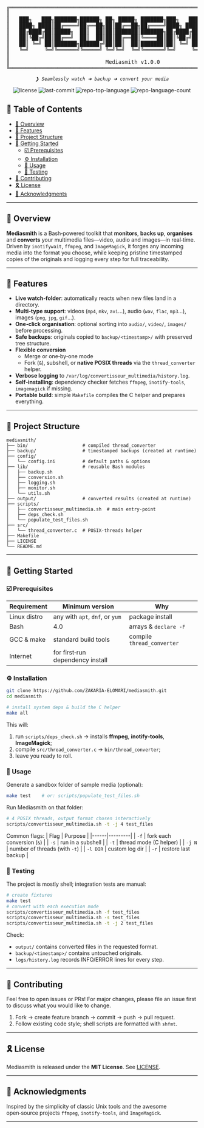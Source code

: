 <div align="center">
<pre>
╔═══════════════════════════════════════════════════════════════════════════════════╗
║                                                                                   ║
║   ███╗   ███╗███████╗██████╗ ██╗ █████╗ ███████╗███╗   ███╗██╗████████╗██╗  ██╗   ║
║   ████╗ ████║██╔════╝██╔══██╗██║██╔══██╗██╔════╝████╗ ████║██║╚══██╔══╝██║  ██║   ║
║   ██╔████╔██║█████╗  ██║  ██║██║███████║███████╗██╔████╔██║██║   ██║   ███████║   ║
║   ██║╚██╔╝██║██╔══╝  ██║  ██║██║██╔══██║╚════██║██║╚██╔╝██║██║   ██║   ██╔══██║   ║
║   ██║ ╚═╝ ██║███████╗██████╔╝██║██║  ██║███████║██║ ╚═╝ ██║██║   ██║   ██║  ██║   ║
║   ╚═╝     ╚═╝╚══════╝╚═════╝ ╚═╝╚═╝  ╚═╝╚══════╝╚═╝     ╚═╝╚═╝   ╚═╝   ╚═╝  ╚═╝   ║
║                                                                                   ║
║                              Mediasmith v1.0.0                                    ║
╚═══════════════════════════════════════════════════════════════════════════════════╝
</pre>
</div>
<p align="center">
	<em><code>❯ Seamlessly watch ➜ backup ➜ convert your media</code></em>
</p>
<p align="center">
	<img src="https://img.shields.io/github/license/ZAKARIA-ELOMARI/mediasmith?style=default&logo=opensourceinitiative&logoColor=white&color=0080ff" alt="license">
	<img src="https://img.shields.io/github/last-commit/ZAKARIA-ELOMARI/mediasmith?style=default&logo=git&logoColor=white&color=0080ff" alt="last-commit">
	<img src="https://img.shields.io/github/languages/top/ZAKARIA-ELOMARI/mediasmith?style=default&color=0080ff" alt="repo-top-language">
	<img src="https://img.shields.io/github/languages/count/ZAKARIA-ELOMARI/mediasmith?style=default&color=0080ff" alt="repo-language-count">
</p>

## 🔗 Table of Contents
- [📍 Overview](#-overview)
- [👾 Features](#-features)
- [📁 Project Structure](#-project-structure)
- [🚀 Getting Started](#-getting-started)
  - [☑️ Prerequisites](#-prerequisites)
  - [⚙️ Installation](#-installation)
  - [🤖 Usage](#-usage)
  - [🧪 Testing](#-testing)
- [🔰 Contributing](#-contributing)
- [🎗 License](#-license)
- [🙌 Acknowledgments](#-acknowledgments)

---

## 📍 Overview
**Mediasmith** is a Bash‑powered toolkit that **monitors**, **backs up**, **organises** and **converts** your multimedia files—video, audio and images—in real‑time.  
Driven by `inotifywait`, `ffmpeg`, and `ImageMagick`, it forges any incoming media into the format you choose, while keeping pristine timestamped copies of the originals and logging every step for full traceability.

---

## 👾 Features
- **Live watch‑folder**: automatically reacts when new files land in a directory.  
- **Multi‑type support**: videos (`mp4`, `mkv`, `avi`…), audio (`wav`, `flac`, `mp3`…), images (`png`, `jpg`, `gif`…).  
- **One‑click organisation**: optional sorting into `audio/`, `video/`, `images/` before processing.  
- **Safe backups**: originals copied to `backup/<timestamp>/` with preserved tree structure.  
- **Flexible conversion**  
  - Merge or one‑by‑one mode  
  - Fork (`&`), subshell, or **native POSIX threads** via the `thread_converter` helper.  
- **Verbose logging** to `/var/log/convertisseur_multimedia/history.log`.  
- **Self‑installing**: dependency checker fetches `ffmpeg`, `inotify-tools`, `imagemagick` if missing.  
- **Portable build**: simple `Makefile` compiles the C helper and prepares everything.  

---

## 📁 Project Structure
```text
mediasmith/
├── bin/                    # compiled thread_converter
├── backup/                 # timestamped backups (created at runtime)
├── config/
│   └── config.ini          # default paths & options
├── lib/                    # reusable Bash modules
│   ├── backup.sh
│   ├── conversion.sh
│   ├── logging.sh
│   ├── monitor.sh
│   └── utils.sh
├── output/                 # converted results (created at runtime)
├── scripts/
│   ├── convertisseur_multimedia.sh  # main entry‑point
│   ├── deps_check.sh
│   └── populate_test_files.sh
├── src/
│   └── thread_converter.c  # POSIX‑threads helper
├── Makefile
├── LICENSE
└── README.md
```

---

## 🚀 Getting Started

### ☑️ Prerequisites
| Requirement | Minimum version | Why |
|-------------|-----------------|-----|
| Linux distro| any with `apt`, `dnf`, or `yum` | package install |
| Bash        | 4.0             | arrays & `declare -F` |
| GCC & make  | standard build tools | compile `thread_converter` |
| Internet    | for first‑run dependency install |

### ⚙️ Installation
```bash
git clone https://github.com/ZAKARIA-ELOMARI/mediasmith.git
cd mediasmith

# install system deps & build the C helper
make all
```

This will:
1. run `scripts/deps_check.sh` → installs **ffmpeg**, **inotify‑tools**, **ImageMagick**;  
2. compile `src/thread_converter.c` → `bin/thread_converter`;  
3. leave you ready to roll.

### 🤖 Usage
Generate a sandbox folder of sample media (optional):
```bash
make test    # or: scripts/populate_test_files.sh
```

Run Mediasmith on that folder:
```bash
# 4 POSIX threads, output format chosen interactively
scripts/convertisseur_multimedia.sh -t -j 4 test_files
```

Common flags:
| Flag | Purpose |
|------|---------|
| `-f` | fork each conversion (`&`) |
| `-s` | run in a subshell |
| `-t` | thread mode (C helper) |
| `-j N` | number of threads (with `-t`) |
| `-l DIR` | custom log dir |
| `-r` | restore last backup |

### 🧪 Testing
The project is mostly shell; integration tests are manual:

```bash
# create fixtures
make test
# convert with each execution mode
scripts/convertisseur_multimedia.sh -f test_files
scripts/convertisseur_multimedia.sh -s test_files
scripts/convertisseur_multimedia.sh -t -j 2 test_files
```

Check:
* `output/` contains converted files in the requested format.  
* `backup/<timestamp>/` contains untouched originals.  
* `logs/history.log` records INFO/ERROR lines for every step.


---

## 🔰 Contributing
Feel free to open issues or PRs! For major changes, please file an issue first to discuss what you would like to change.

1. Fork → create feature branch → commit → push → pull request.  
2. Follow existing code style; shell scripts are formatted with `shfmt`.

---

## 🎗 License
Mediasmith is released under the **MIT License**. See [LICENSE](LICENSE).

---

## 🙌 Acknowledgments
Inspired by the simplicity of classic Unix tools and the awesome open‑source projects `ffmpeg`, `inotify‑tools`, and `ImageMagick`.

---
